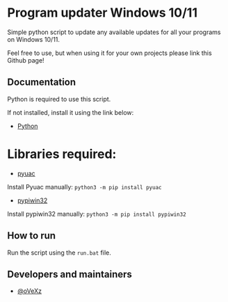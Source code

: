 # Program updater Windows 10/11

Simple python script to update any available updates for all your programs on Windows 10/11.

Feel free to use, but when using it for your own projects please link this Github page!


## Documentation

Python is required to use this script.

If not installed, install it using the link below:

- [Python](https://www.python.org/ftp/python/3.11.2/python-3.11.2-amd64.exe)


# Libraries required:

- [pyuac](https://pypi.org/project/pyuac/)

Install Pyuac manually:
``
python3 -m pip install pyuac
``

- [pypiwin32](https://pypi.org/project/pypiwin32//)

Install pypiwin32 manually:
``
python3 -m pip install pypiwin32
``


## How to run

Run the script using the `run.bat` file.


## Developers and maintainers

- [@oVeXz](https://github.com/oVeXz)
